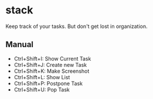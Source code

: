 # stack
Keep track of your tasks. But don't get lost in organization.

## Manual

- Ctrl+Shift+I: Show Current Task
- Ctrl+Shift+J: Create new Task
- Ctrl+Shift+K: Make Screenshot
- Ctrl+Shift+L: Show List
- Ctrl+Shift+P: Postpone Task
- Ctrl+Shift+U: Pop Task
